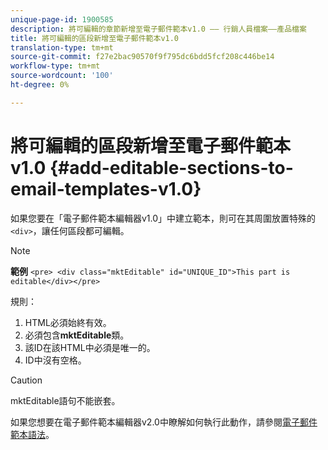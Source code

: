 ```yaml
---
unique-page-id: 1900585
description: 將可編輯的章節新增至電子郵件範本v1.0 —— 行銷人員檔案——產品檔案
title: 將可編輯的區段新增至電子郵件範本v1.0
translation-type: tm+mt
source-git-commit: f27e2bac90570f9f795dc6bdd5fcf208c446be14
workflow-type: tm+mt
source-wordcount: '100'
ht-degree: 0%

---
```



# 將可編輯的區段新增至電子郵件範本v1.0 {#add-editable-sections-to-email-templates-v1.0}

如果您要在「電子郵件範本編輯器v1.0」中建立範本，則可在其周圍放置特殊的`<div>`，讓任何區段都可編輯。

>[!NOTE]
>
>**範例**
>`<pre> <div class="mktEditable" id="UNIQUE_ID">This part is editable</div></pre>`

規則：

1. HTML必須始終有效。
1. 必須包含&#x200B;**mktEditable**&#x200B;類。
1. 該ID在該HTML中必須是唯一的。
1. ID中沒有空格。

>[!CAUTION]
>
>mktEditable語句不能嵌套。

如果您想要在電子郵件範本編輯器v2.0中瞭解如何執行此動作，請參閱[電子郵件範本語法](/help/marketo/product-docs/email-marketing/general/email-editor-2/email-template-syntax.md)。

